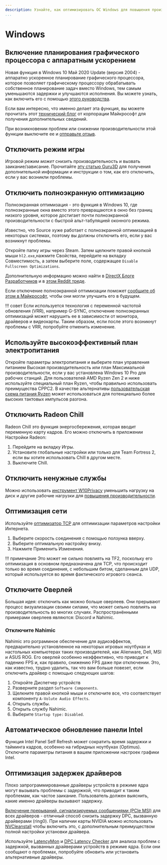 ```yaml
---
description: Узнайте, как оптимизировать ОС Windows для повышения производительности.
...
```


# Windows

## Включение планирования графического процессора с аппаратным ускорением

Новая функция в Windows 10 Май 2020 Update (версия 2004) - аппаратно ускоренное планирование графического процессора, которое позволяет графическому процессору обрабатывать собственное планирование задач вместо Windows,
тем самым уменьшаются задержки и улучшаются исполнения. Вы можете узнать, как включить его с помощью [этого руководства](https://www.neowin.net/news/how-to-enable-hardware-accelerated-gpu-scheduling-on-windows-10-may-2020-update/).

Если вам интересно, что именно делает эта функция, вы можете прочитать этот [технический блог](https://devblogs.microsoft.com/directx/hardware-accelerated-gpu-scheduling/) от корпорации Майкрософт для получения дополнительных сведений.

При возникновении проблем или снижении производительности этой функции выключите ее и [отправьте отзыв](https://aka.ms/submitgameperformancefeedback).

## Отключить режим игры

Игровой режим _может_ снизить производительность и вызвать заикание/зависание. Прочитайте [эту статью Guru3D](https://www.guru3d.com/news-story/windows-10-game-mode-can-impact-fps-negatively-with-stutters-and-freezes.html) для получения дополнительной информации и инструкции о том, как его отключить, если у вас возникли проблемы.

## Отключить полноэкранную оптимизацию

Полноэкранная оптимизация - это функция в Windows 10, где полноэкранные окна вместо этого превращаются в окно без границ низкого уровня, которое достигает почти полноэкранной производительности с быстрой альт-табуляцией оконного режима.

Известно, что Source хуже работает с полноэкранной оптимизацией в некоторых системах, поэтому вы должны отключить его, если у вас возникнут проблемы.

Откройте папку игры через Steam. Затем щелкните правой кнопкой мыши `hl2.exe`,нажмите Свойства, перейдите на вкладку Совместимость, а затем выберите поле, содержащее `Disable Fullscreen Optimizations`.

Дополнительную информацию можно найти в [DirectX Блоге Разработчиков](https://devblogs.microsoft.com/directx/demystifying-full-screen-optimizations/) и в [этом Reddit треде](https://old.reddit.com/r/Windows10/comments/645ukf/windows_10_cu_fullscreen_optimizations/dg330ub/?context=3).

Если отключение полноэкранной оптимизации поможет [сообщите об этом в Майкрософт](https://aka.ms/fullscreenoptimizationsfeedback), чтобы они могли улучшить его в будущем.

!!! совет
    Если используется технология с переменной частотой обновления (VRR), например G-SYNC, отключение полноэкранных оптимизаций может нарушить ее в зависимости от монитора, драйверов и видеокарты. Таким образом, если после этого возникнут проблемы с VRR, попробуйте отменить изменение.

## Используйте высокоэффективный план электропитания

Откройте параметры электропитания и выберите план управления питанием Высокая производительность или план Максимальной производительности, если у вас установлена Windows 10 Pro для рабочих станций. Для пользователей AMD Ryzen Zen 2 и ниже используйте специальный план Ryzen, чтобы правильно использовать преимущества CPPC2. В качестве альтернативы [пользовательская схема питания Ryzen](https://www.techpowerup.com/download/1usmus-custom-power-plan-ryzen-3000-zen-2/) может использоваться для потенциально более высоких тактовых импульсов разгона.

## Отключить Radeon Chill

Radeon Chill это функция энергосбережения, которая вводит переменную карту кадров. Его можно отключить в приложении Настройки Radeon:

1. Перейдите на вкладку Игры.
2. Установите глобальные настройки или только для Team Fortress 2, если вы хотите использовать Chill в другом месте.
3. Выключите Chill.

## Отключить ненужные службы

Можно использовать [инструмент W10Privacy](https://www.winprivacy.de/deutsch-start/download/) уменьшить нагрузку на диск и другие рабочие нагрузки для [повышения производительности](https://www.phoronix.com/scan.php?page=article&item=windows10-w10priv-wsl).

## Оптимизация сети

Используйте [оптимизатор TCP](https://www.speedguide.net/downloads.php) для оптимизации параметров настройки Интернета.

1. Выберите скорость соединения с помощью ползунка вверху.
2. Выберите оптимальную настройку внизу.
3. Нажмите Применить Изменения.

!!! примечание
    Это может не сильно повлиять на TF2, поскольку его оптимизация в основном предназначена для TCP, что происходит только во время соединения,
    с небольшим битом, сделанным для UDP, который используется во время фактического игрового сеанса.

## Отключите Оверлей

Большая идея: отключить как можно больше оверлеев. Они прерывают процесс визуализации своими силами, что может сильно повлиять на производительность во многих случаях. Распространёнными примерами оверлеев являются: Discord и Nahimic.

### Отключите Nahimic

Nahimic это рограммное обеспечение для аудиоэффектов, предварительно установленное на некоторых игровых ноутбуках и настольных компьютерах таких производителей, как Alienware, Dell, MSI и ASUS ROG. Его оверлей особенно неэффективно, что приводит к падению FPS и, как правило, снижению FPS даже при отключении. Это, как известно, трудно удалить, так что вам больше повезет, если отключить драйвер с помощью следующих шагов:

1. Откройте Диспетчер устройств
2. Разверните раздел `Software Components`.
3. Щелкните правой кнопкой мыши и отключите все, что соответствует компоненту `A-Volute Audio Effects`.
4. Открыть службы.
5. Открыть службу Nahimic.
6. Выберите `Startup type:` `Disabled`.

## Автоматическое обновление панели Intel

Функция Intel Panel Self Refresh может сократить время задержки и тайминга кадров, особенно на гибридных ноутбуках (Optimus). Отключите параметры питания в вашем приложении настроек графики Intel.

## Оптимизация задержек драйверов

Плохо запрограммированные драйверы устройств в режиме ядра могут вызывать проблемы с задержкой, что приводит к таким проблемам, как частое заикание. Пользователь должен выяснить, какие именно драйверы вызывают задержку.

[Включение прерываний, сигнализируемых сообщениями (PCIe MSI)](https://forums.guru3d.com/threads/windows-line-based-vs-message-signaled-based-interrupts-msi-tool.378044/) для всех драйверов - отличный способ снизить задержку DPC, вызванную драйверами (ring0). При наличии карты NVIDIA можно использовать [NVCleanstall](https://www.techpowerup.com/download/techpowerup-nvcleanstall/) чтобы включить это, с дополнительным преимуществом полной настройки установки драйвера.

Используйте [LatencyMon](https://www.resplendence.com/latencymon) и [DPC Latency Checker](https://www.thesycon.de/eng/latency_check.shtml) для анализа проблем с задержкой, вызванных драйверами устройств в режиме ядра. Если они сообщают о проблемах, попробуйте обновить или установить альтернативные драйверы.
